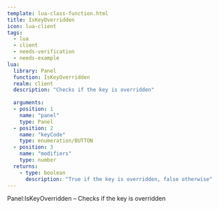```yaml
---
template: lua-class-function.html
title: IsKeyOverridden
icon: lua-client
tags:
  - lua
  - client
  - needs-verification
  - needs-example
lua:
  library: Panel
  function: IsKeyOverridden
  realm: client
  description: "Checks if the key is overridden"
  
  arguments:
  - position: 1
    name: "panel"
    type: Panel
  - position: 2
    name: "keyCode"
    type: enumeration/BUTTON
  - position: 3
    name: "modifiers"
    type: number
  returns:
    - type: boolean
      description: "True if the key is overridden, false otherwise"
---
```


<div class="lua__search__keywords">
Panel:IsKeyOverridden &#x2013; Checks if the key is overridden
</div>
